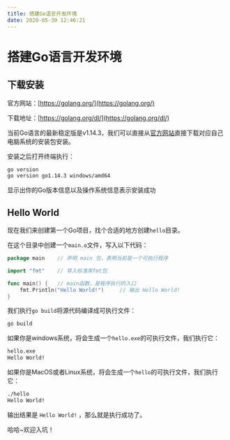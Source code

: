 ```yaml
---
title: 搭建Go语言开发环境
date: 2020-05-30 12:46:21
---
```


# 搭建Go语言开发环境

## 下载安装
官方网站：[https://golang.org/](https://golang.org/)

下载地址：[https://golang.org/dl/](https://golang.org/dl/)

当前Go语言的最新稳定版是v1.14.3，我们可以直接从[官方网站](https://golang.org/dl/)直接下载对应自己电脑系统的安装包安装。

安装之后打开终端执行：
```sh
go version
go version go1.14.3 windows/amd64
```
显示出你的Go版本信息以及操作系统信息表示安装成功

## Hello World
现在我们来创建第一个Go项目，找个合适的地方创建`hello`目录。

在这个目录中创建一个`main.o`文件，写入以下代码：
```go
package main    // 声明 main 包，表明当前是一个可执行程序

import "fmt"    // 导入标准库fmt包   

func main() {   // main函数，是程序执行的入口
    fmt.Println("Hello World!")     // 输出 Hello World!
}
```

我们执行`go build`将源代码编译成可执行文件：
```sh
go build
```

如果你是windows系统，将会生成一个`hello.exe`的可执行文件，我们执行它：
```sh
hello.exe
Hello World!
```

如果你是MacOS或者Linux系统，将会生成一个`hello`的可执行文件，我们执行它：
```sh
./hello
Hello World!
```

输出结果是 `Hello World!` ，那么就是执行成功了。 

哈哈~欢迎入坑！